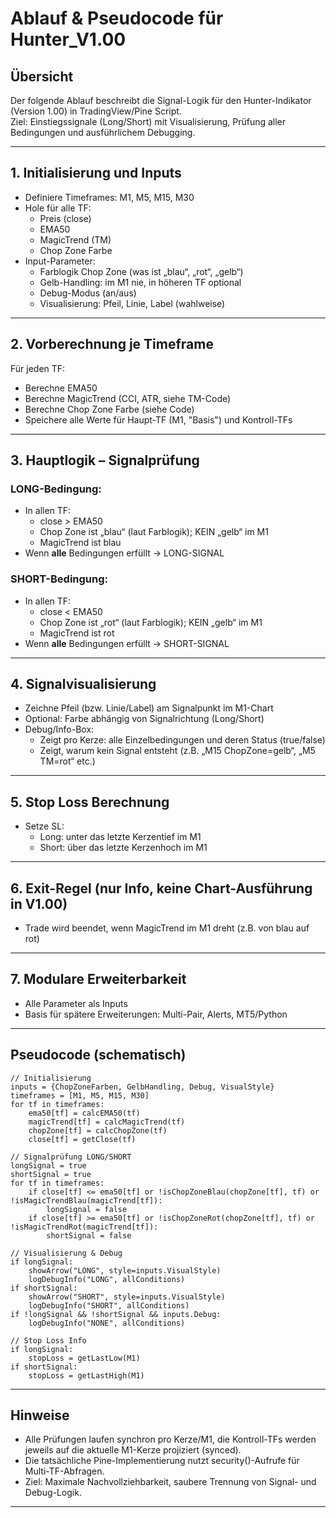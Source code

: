 # Ablauf & Pseudocode für Hunter_V1.00

## Übersicht

Der folgende Ablauf beschreibt die Signal-Logik für den Hunter-Indikator (Version 1.00) in TradingView/Pine Script.  
Ziel: Einstiegssignale (Long/Short) mit Visualisierung, Prüfung aller Bedingungen und ausführlichem Debugging.

---

## 1. Initialisierung und Inputs

- Definiere Timeframes: M1, M5, M15, M30
- Hole für alle TF:
    - Preis (close)
    - EMA50
    - MagicTrend (TM)
    - Chop Zone Farbe
- Input-Parameter:
    - Farblogik Chop Zone (was ist „blau“, „rot“, „gelb“)
    - Gelb-Handling: im M1 nie, in höheren TF optional
    - Debug-Modus (an/aus)
    - Visualisierung: Pfeil, Linie, Label (wahlweise)

---

## 2. Vorberechnung je Timeframe

Für jeden TF:
- Berechne EMA50
- Berechne MagicTrend (CCI, ATR, siehe TM-Code)
- Berechne Chop Zone Farbe (siehe Code)
- Speichere alle Werte für Haupt-TF (M1, "Basis") und Kontroll-TFs

---

## 3. Hauptlogik – Signalprüfung

### LONG-Bedingung:
- In allen TF:
    - close > EMA50
    - Chop Zone ist „blau“ (laut Farblogik); KEIN „gelb“ im M1
    - MagicTrend ist blau
- Wenn **alle** Bedingungen erfüllt → LONG-SIGNAL

### SHORT-Bedingung:
- In allen TF:
    - close < EMA50
    - Chop Zone ist „rot“ (laut Farblogik); KEIN „gelb“ im M1
    - MagicTrend ist rot
- Wenn **alle** Bedingungen erfüllt → SHORT-SIGNAL

---

## 4. Signalvisualisierung

- Zeichne Pfeil (bzw. Linie/Label) am Signalpunkt im M1-Chart
- Optional: Farbe abhängig von Signalrichtung (Long/Short)
- Debug/Info-Box:
    - Zeigt pro Kerze: alle Einzelbedingungen und deren Status (true/false)
    - Zeigt, warum kein Signal entsteht (z.B. „M15 ChopZone=gelb“, „M5 TM=rot“ etc.)

---

## 5. Stop Loss Berechnung

- Setze SL:
    - Long: unter das letzte Kerzentief im M1
    - Short: über das letzte Kerzenhoch im M1

---

## 6. Exit-Regel (nur Info, keine Chart-Ausführung in V1.00)

- Trade wird beendet, wenn MagicTrend im M1 dreht (z.B. von blau auf rot)

---

## 7. Modulare Erweiterbarkeit

- Alle Parameter als Inputs
- Basis für spätere Erweiterungen: Multi-Pair, Alerts, MT5/Python

---

## Pseudocode (schematisch)

```pseudocode
// Initialisierung
inputs = {ChopZoneFarben, GelbHandling, Debug, VisualStyle}
timeframes = [M1, M5, M15, M30]
for tf in timeframes:
    ema50[tf] = calcEMA50(tf)
    magicTrend[tf] = calcMagicTrend(tf)
    chopZone[tf] = calcChopZone(tf)
    close[tf] = getClose(tf)

// Signalprüfung LONG/SHORT
longSignal = true
shortSignal = true
for tf in timeframes:
    if close[tf] <= ema50[tf] or !isChopZoneBlau(chopZone[tf], tf) or !isMagicTrendBlau(magicTrend[tf]):
        longSignal = false
    if close[tf] >= ema50[tf] or !isChopZoneRot(chopZone[tf], tf) or !isMagicTrendRot(magicTrend[tf]):
        shortSignal = false

// Visualisierung & Debug
if longSignal:
    showArrow("LONG", style=inputs.VisualStyle)
    logDebugInfo("LONG", allConditions)
if shortSignal:
    showArrow("SHORT", style=inputs.VisualStyle)
    logDebugInfo("SHORT", allConditions)
if !longSignal && !shortSignal && inputs.Debug:
    logDebugInfo("NONE", allConditions)

// Stop Loss Info
if longSignal:
    stopLoss = getLastLow(M1)
if shortSignal:
    stopLoss = getLastHigh(M1)
```
---

## Hinweise

- Alle Prüfungen laufen synchron pro Kerze/M1, die Kontroll-TFs werden jeweils auf die aktuelle M1-Kerze projiziert (synced).
- Die tatsächliche Pine-Implementierung nutzt security()-Aufrufe für Multi-TF-Abfragen.
- Ziel: Maximale Nachvollziehbarkeit, saubere Trennung von Signal- und Debug-Logik.

---